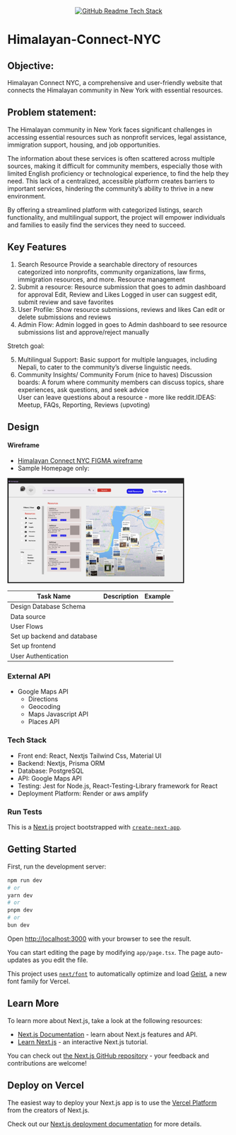 <p align ="center">
<a href = :>

<div align="center">

  <a href="https://github-readme-tech-stack.vercel.app/api/cards?title=Himalayan+Connect+NYC&lineCount=1&line1=tailwindcss%2Ctailwind+css%2C1a18c1%3Breact%2CReact.jss%2C2281ce%3BNext.js%2CNEXT.js%2C242121%3Bpostgresql%2CPostgres%2C0e2856%3Bmaterialui%2Cmaterial+UI%2C1922ab%3Bprisma%2Cprisma+orm+%2C2f1b1b%3B">
    <img src="https://github-readme-tech-stack.vercel.app/api/cards?title=Himalayan+Connect+NYC+Tech+Stack&align=center&titleAlign=center&fontSize=20&lineHeight=10&lineCount=3&theme=ayu&width=450&bg=%25230B0E14&titleColor=%231c9eff&line1=react%2Creact%2Cauto%3Btailwindcss%2Ctailwind%2Cauto%3B&line2=next.js%2Cnext.js%2Cffffff%3Btypescript%2Ctypescript%2Cauto%3Bpostgresql%2CPostgres%2C0e2856%3B&line3=prisma%2Cprisma+orm+%2C2f1b1b%3Bmaterialui%2Cmaterial+UI%2C1922ab%3B" alt="GitHub Readme Tech Stack" />

  </a>
</div>

# Himalayan-Connect-NYC

## Objective: 
Himalayan Connect NYC, a comprehensive and user-friendly website that connects the Himalayan community in New York with essential resources.

## Problem statement: 
The Himalayan community in New York faces significant challenges in accessing essential resources such as nonprofit services, legal assistance, immigration support, housing, and job opportunities. 

The information about these services is often scattered across multiple sources, making it difficult for community members, especially those with limited English proficiency or technological experience, to find the help they need. This lack of a centralized, accessible platform creates barriers to important services, hindering the community’s ability to thrive in a new environment.

By offering a streamlined platform with categorized listings, search functionality, and multilingual support, the project will empower individuals and families to easily find the services they need to succeed.

## Key Features 

1. Search Resource 
Provide a searchable directory of resources categorized into nonprofits, community organizations, law firms, immigration resources, and more.
Resource management
2. Submit a resource:
Resource submission that goes to admin dashboard for approval
Edit, Review and Likes 
Logged in user can suggest edit, submit review and save favorites 
3. User Profile:
Show resource submissions, reviews and likes 
Can edit or delete submissions and reviews
4. Admin Flow:
Admin logged in goes to Admin dashboard to see resource submissions list and approve/reject manually

Stretch goal:

5. Multilingual Support: Basic support for multiple languages, including Nepali, to cater to the community’s diverse linguistic needs.
6. Community Insights/ Community Forum  (nice to haves) 
Discussion boards: A forum where community members can discuss topics, share experiences, ask questions, and seek advice	
User can leave questions about a resource - more like reddit.IDEAS: Meetup, FAQs, Reporting, Reviews (upvoting)


## Design

#### Wireframe 
- [Himalayan Connect NYC FIGMA wireframe](https://www.figma.com/design/rv1wIJmRVMcct15TuFCCBe/Himalayan-Connect-NYC-Website-UI?m=auto&t=NicB32WCserygMbc-1)
- Sample Homepage only: 
<img src ="public/homepage-figma.png" width="400" >


|Task Name|Description|Example|
|--- | --- |---|
|Design Database Schema | 
|Data source|
|User Flows
|Set up backend and database|
|Set up frontend|
|User Authentication| 

### External API
- Google Maps API
  - Directions 
  - Geocoding
  - Maps Javascript API
  - Places API

### Tech Stack
- Front end: React, Nextjs Tailwind Css, Material UI 
- Backend: Nextjs, Prisma ORM 
- Database: PostgreSQL
- API: Google Maps API
- Testing: Jest for Node.js, React-Testing-Library framework for React 
- Deployment Platform: Render or aws amplify 

### Run Tests 


This is a [Next.js](https://nextjs.org) project bootstrapped with [`create-next-app`](https://nextjs.org/docs/app/api-reference/cli/create-next-app).

## Getting Started

First, run the development server:

```bash
npm run dev
# or
yarn dev
# or
pnpm dev
# or
bun dev
```

Open [http://localhost:3000](http://localhost:3000) with your browser to see the result.

You can start editing the page by modifying `app/page.tsx`. The page auto-updates as you edit the file.

This project uses [`next/font`](https://nextjs.org/docs/app/building-your-application/optimizing/fonts) to automatically optimize and load [Geist](https://vercel.com/font), a new font family for Vercel.

## Learn More

To learn more about Next.js, take a look at the following resources:

- [Next.js Documentation](https://nextjs.org/docs) - learn about Next.js features and API.
- [Learn Next.js](https://nextjs.org/learn) - an interactive Next.js tutorial.

You can check out [the Next.js GitHub repository](https://github.com/vercel/next.js) - your feedback and contributions are welcome!

## Deploy on Vercel

The easiest way to deploy your Next.js app is to use the [Vercel Platform](https://vercel.com/new?utm_medium=default-template&filter=next.js&utm_source=create-next-app&utm_campaign=create-next-app-readme) from the creators of Next.js.

Check out our [Next.js deployment documentation](https://nextjs.org/docs/app/building-your-application/deploying) for more details.
